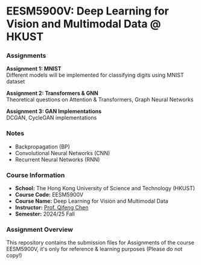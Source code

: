 # EESM5900V: Deep Learning for Vision and Multimodal Data @ HKUST

### Assignments
**Assignment 1: MNIST**  
Different models will be implemented for classifying digits using MNIST dataset  

**Assignment 2: Transformers & GNN**  
Theoretical questions on Attention & Transformers, Graph Neural Networks

**Assignment 3: GAN Implementations**  
DCGAN, CycleGAN implementations

### Notes
- Backpropagation (BP)
- Convolutional Neural Networks (CNN)
- Recurrent Neural Networks (RNN)

### Course Information
- **School:** The Hong Kong University of Science and Technology (HKUST)
- **Course Code:** EESM5900V
- **Course Name:** Deep Learning for Vision and Multimodal Data
- **Instructor:** [Prof. Qifeng Chen](https://cqf.io)
- **Semester:** 2024/25 Fall

### Assignment Overview
This repository contains the submission files for Assignments of the course EESM5900V, it's only for reference & learning purposes (Please do not copy!)
